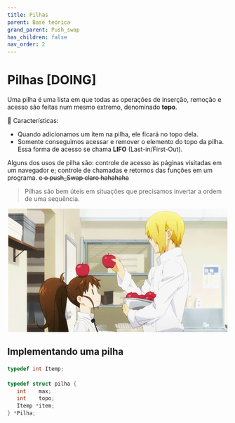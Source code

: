 ```yaml
---
title: Pilhas
parent: Base teórica
grand_parent: Push_swap
has_children: false
nav_order: 2
---
```


# Pilhas [DOING]

Uma pilha é uma lista em que todas as operações de inserção, remoção e acesso são feitas num mesmo extremo, denominado __topo__.

🧐 Características:

- Quando adicionamos um item na pilha, ele ficará no topo dela.
- Somente conseguimos acessar e remover o elemento do topo da pilha. Essa forma de acesso se chama __LIFO__ (Last-in/First-Out).

Alguns dos usos de pilha são: controle de acesso às páginas visitadas em um navegador e; controle de chamadas e retornos das funções em um programa. ~~e o push_Swap claro hahahaha~~

> Pilhas são bem úteis em situações que precisamos invertar a ordem de uma sequência.

<p align="center">
  <img src="../images/stack-anime.gif">
</p>

## Implementando uma pilha

```c
typedef int Itemp;

typedef struct pilha {
   int    max;
   int    topo;
   Itemp *item;
} *Pilha;
```